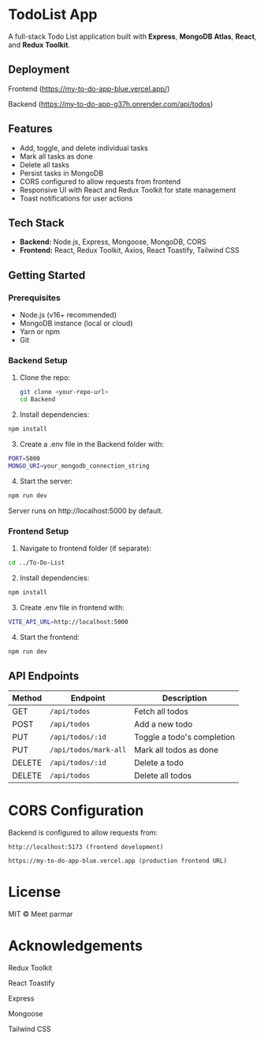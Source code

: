 # TodoList App

A full-stack Todo List application built with **Express**, **MongoDB Atlas**, **React**, and **Redux Toolkit**.

## Deployment

Frontend (https://my-to-do-app-blue.vercel.app/)

Backend  (https://my-to-do-app-g37h.onrender.com/api/todos)

## Features

- Add, toggle, and delete individual tasks
- Mark all tasks as done
- Delete all tasks
- Persist tasks in MongoDB
- CORS configured to allow requests from frontend
- Responsive UI with React and Redux Toolkit for state management
- Toast notifications for user actions

## Tech Stack

- **Backend:** Node.js, Express, Mongoose, MongoDB, CORS
- **Frontend:** React, Redux Toolkit, Axios, React Toastify, Tailwind CSS

## Getting Started

### Prerequisites

- Node.js (v16+ recommended)
- MongoDB instance (local or cloud)
- Yarn or npm
- Git

### Backend Setup

1. Clone the repo:

   ```bash
   git clone <your-repo-url>
   cd Backend


2. Install dependencies:

```bash
npm install
```

3. Create a .env file in the Backend folder with:

```bash
PORT=5000
MONGO_URI=your_mongodb_connection_string
```

4. Start the server:

```bash
npm run dev
```

Server runs on http://localhost:5000 by default.


### Frontend Setup

1. Navigate to frontend folder (if separate):

```bash
cd ../To-Do-List
```

2. Install dependencies:

```bash
npm install
```

3. Create .env file in frontend with:

```bash
VITE_API_URL=http://localhost:5000
```

4. Start the frontend:

```bash
npm run dev
```


## API Endpoints


| Method | Endpoint              | Description                |
| ------ | --------------------- | -------------------------- |
| GET    | `/api/todos`          | Fetch all todos            |
| POST   | `/api/todos`          | Add a new todo             |
| PUT    | `/api/todos/:id`      | Toggle a todo's completion |
| PUT    | `/api/todos/mark-all` | Mark all todos as done     |
| DELETE | `/api/todos/:id`      | Delete a todo              |
| DELETE | `/api/todos`          | Delete all todos           |


# CORS Configuration

Backend is configured to allow requests from:

    http://localhost:5173 (frontend development)

    https://my-to-do-app-blue.vercel.app (production frontend URL)


# License

MIT © Meet parmar


# Acknowledgements

Redux Toolkit

React Toastify

Express

Mongoose

Tailwind CSS